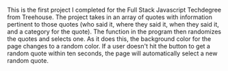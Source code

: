 This is the first project I completed for the Full Stack Javascript Techdegree from Treehouse. The project takes in an array of quotes 
with information pertinent to those quotes (who said it, where they said it, when they said it, and a category for the quote). 
The function in the program then randomizes the quotes and selects one. As it does this, the background color for the page changes to a random color.
If a user doesn't hit the button to get a random quote within ten seconds, the page will automatically select a new random quote. 
